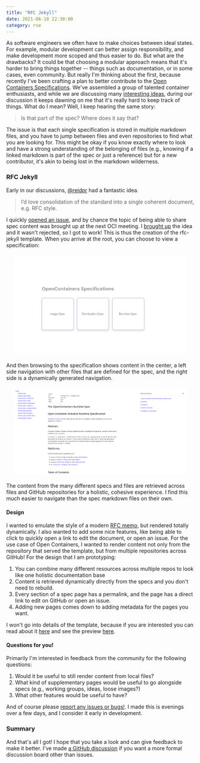 ```yaml
---
title: "RFC Jekyll"
date: 2021-06-18 22:30:00
category: rse
---
```


As software engineers we often have to make choices between ideal states.
For example, modular development can better assign responsibility, and make
development more scoped and thus easier to do. But what are the drawbacks?
It could be that choosing a modular approach means that it's harder to bring
things together -- things such as documentation, or in some cases, even community.
But really I'm thinking about the first, because recently I've been crafting a plan
to better contribute to the <a href="https://github.com/opencontainers" target="_blank">Open Containers Specifications</a>.
We've assembled a group of talented container enthusiasts, and while we are discussing many 
<a href="https://supercontainers.github.io/containers-wg/" target="_blank">interesting ideas</a>,
during our discussion it keeps dawning on me that it's really hard to keep track of things.
What do I mean? Well, I keep hearing the same story:

> Is that part of the spec?
> Where does it say that?

The issue is that each single specification is stored in multiple markdown files, and you have to jump
between files and even repositories to find what you are looking for. This might be okay
if you know exactly where to look and have a strong understanding of the belonging of files
(e.g., knowing if a linked markdown is part of the spec or just a reference) but for a new 
contributor, it's akin to being lost in the markdown wilderness.

### RFC Jekyll

Early in our discussions, <a href="https://github.com/reidpr" target="_blank">@reidpr</a>
had a fantastic idea.

> I’d love consolidation of the standard into a single coherent document, e.g. RFC style.

I quickly <a href="https://github.com/supercontainers/containers-wg/issues/9" target="_blank">opened an issue</a>,
and by chance the topic of being able to share spec content was brought up at the next OCI meeting.
I <a href="https://hackmd.io/El8Dd2xrTlCaCG59ns5cwg#Notes1" target="_blank">brought up</a>
the idea and it wasn't rejected, so I got to work! This is thus the creation of the rfc-jekyll template.
When you arrive at the root, you can choose to view a specification:

<div style="margin:20px">
 <img src="https://raw.githubusercontent.com/vsoch/rfc-jekyll/main/assets/img/rfc-jekyll.png">
</div>

And then browsing to the specification shows content in the center, a left side navigation with
other files that are defined for the spec, and the right side is a dynamically generated
navigation.

<div style="margin:20px">
 <img src="https://raw.githubusercontent.com/vsoch/rfc-jekyll/main/assets/img/runtime-spec.png">
</div>

The content from the many different specs and files are retrieved across files and GitHub repositories
for a holistic, cohesive experience. I find this much easier to navigate than the spec markdown files 
on their own.

#### Design

I wanted to emulate the style of a modern <a href="https://www.rfc-editor.org/rfc/rfc8843.html" target="_blank">RFC memo</a>,
but rendered totally dynamically. I also wanted to add some nice features, like being able to click to quickly open
a link to edit the document, or open an issue. For the use case of Open Containers, I wanted to render content 
not only from the repository that served the template, but from multiple repositories across GitHub! For
the design that I am prototyping:

<ol class="custom-counter">
<li>You can combine many different resources across multiple repos to look like one holistic documentation base</li>
<li>Content is retrieved dynamically directly from the specs and you don't need to rebuild.</li>
<li>Every section of a spec page has a permalink, and the page has a direct link to edit on GitHub or open an issue.</li>
<li>Adding new pages comes down to adding metadata for the pages you want.</li>
</ol>

I won't go into details of the template, because if you are interested you can read about it
<a href="https://github.com/vsoch/rfc-jekyll" target="_blank">here</a> and see the preview
<a href="https://vsoch.github.io/rfc-jekyll" target="_blank">here</a>.

#### Questions for you!

Primarily I'm interested in feedback from the community for the following questions:

<ol class="custom-counter">
<li>Would it be useful to still render content from local files?</li>
<li>What kind of supplementary pages would be useful to go alongside specs (e.g., working groups, ideas, loose images?)</li>
<li>What other features would be useful to have?</li>
</ol>

And of course please <a href="https://github.com/vsoch/rfc-jekyll/issues">report any issues or bugs!</a>.
I made this is evenings over a few days, and I consider it early in development. 

### Summary

And that's all I got! I hope that you take a look and can give feedback to make it better.
I've made <a href="https://github.com/supercontainers/containers-wg/discussions/34" target="_blank">a GitHub discussion</a>
if you want a more formal discussion board other than issues.
